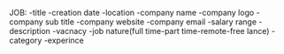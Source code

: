 JOB:
-title
-creation date
-location
-company name
-company logo
-company sub title
-company website
-company email
-salary range
-description
-vacnacy
-job nature(full time-part time-remote-free lance)
-category
-experince

